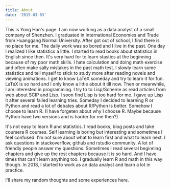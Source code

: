 ```yaml
---
title: About
date: '2019-03-03'
---
```


This is Yong Han's page. I am now working as a data analyst of a small company of Shenzhen. I graduated in International Economies and Trade from Huanggang Normal University. After got out of school, I find there is no place for me. The daily work was so bored and I live in the past. One day I realized I like statistics a little. I started to read books about statistics in English since then. It's very hard for to learn stastics at the beginning because of my poor math skills. I hate calculation and doing math exercise and often make sally mistakes in the past math test. I slowly learn some statistics and tell myself to stick to study more after reading novels and viewing animations. I get to know LaTeX someday and try to learn it for fun. LaTeX is so hard and I only know a little about it till now. Then or meanwhile, I am interested in programming. I try to to Lisp/Scheme as read articles from web about SCIP and Lisp. I soon find Lisp is too hard for me. I gave up Lisp it after several failed learning tries. Someday I decided to learning R or Python and read a lot of debates about R/Python is better. Somehow I choose to learn R. (I have forgeten about why I choose R. Maybe because Python have two versions and is harder for me then?) 

It's not easy to learn R and statistics. I read books, blog posts and take coursera R courses. Self learning is boring but interesting and sometimes I feel confused. I'm not sure about what to learn first and what to learn next. I ask questions in stackoverflow, github and rstudio community. A lot of friendly people answer my questions. Sometimes I read several beginning chapters and give up the rest chapters because it is so hard. And I have times that can't learn anything too. I gradually learn R and math in this way though. In 2018, I started to work as an data analyst and learn a lot in practice.

I'll share my random thoughts and some experiences here.